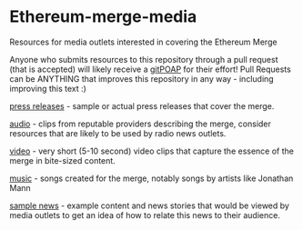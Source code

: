# Ethereum-merge-media
Resources for media outlets interested in covering the Ethereum Merge

Anyone who submits resources to this repository through a pull request (that is accepted) will likely receive a [gitPOAP](https://gitpoap.io) for their effort! Pull Requests can be ANYTHING that improves this repository in any way - including improving this text :)

[press releases](english/press_releases) - sample or actual press releases that cover the merge.

[audio](english/audio) - clips from reputable providers describing the merge, consider resources that are likely to be used by radio news outlets.

[video](english/video) - very short (5-10 second) video clips that capture the essence of the merge in bite-sized content.

[music](english/music) - songs created for the merge, notably songs by artists like Jonathan Mann

[sample news](english/sample_news) - example content and news stories that would be viewed by media outlets to get an idea of how to relate this news to their audience.
